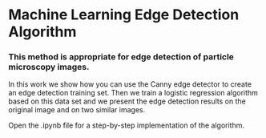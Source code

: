 # Machine Learning Edge Detection Algorithm

### This method is appropriate for edge detection of particle microscopy images.

In this work we show how you can use the Canny edge detector to create an edge detection training set. Then we train a logistic regression algorithm based on this data set and we present the edge detection results on the original image and on two similar images.

Open the .ipynb file for a step-by-step implementation of the algorithm.